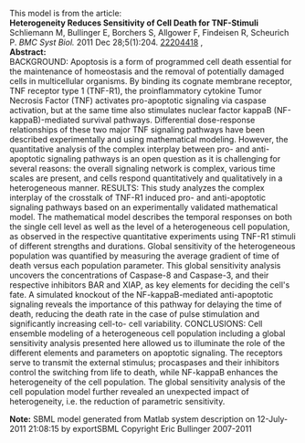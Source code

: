 

This model is from the article:  
**Heterogeneity Reduces Sensitivity of Cell Death for TNF-Stimuli**   
Schliemann M, Bullinger E, Borchers S, Allgower F, Findeisen R, Scheurich P.
_BMC Syst Biol._ 2011 Dec 28;5(1):204.
[22204418](http://www.ncbi.nlm.nih.gov/pubmed/22204418) ,  
**Abstract:**   
BACKGROUND: Apoptosis is a form of programmed cell death essential for the
maintenance of homeostasis and the removal of potentially damaged cells in
multicellular organisms. By binding its cognate membrane receptor, TNF
receptor type 1 (TNF-R1), the proinflammatory cytokine Tumor Necrosis Factor
(TNF) activates pro-apoptotic signaling via caspase activation, but at the
same time also stimulates nuclear factor kappaB (NF-kappaB)-mediated survival
pathways. Differential dose-response relationships of these two major TNF
signaling pathways have been described experimentally and using mathematical
modeling. However, the quantitative analysis of the complex interplay between
pro- and anti-apoptotic signaling pathways is an open question as it is
challenging for several reasons: the overall signaling network is complex,
various time scales are present, and cells respond quantitatively and
qualitatively in a heterogeneous manner. RESULTS: This study analyzes the
complex interplay of the crosstalk of TNF-R1 induced pro- and anti-apoptotic
signaling pathways based on an experimentally validated mathematical model.
The mathematical model describes the temporal responses on both the single
cell level as well as the level of a heterogeneous cell population, as
observed in the respective quantitative experiments using TNF-R1 stimuli of
different strengths and durations. Global sensitivity of the heterogeneous
population was quantified by measuring the average gradient of time of death
versus each population parameter. This global sensitivity analysis uncovers
the concentrations of Caspase-8 and Caspase-3, and their respective inhibitors
BAR and XIAP, as key elements for deciding the cell's fate. A simulated
knockout of the NF-kappaB-mediated anti-apoptotic signaling reveals the
importance of this pathway for delaying the time of death, reducing the death
rate in the case of pulse stimulation and significantly increasing cell-to-
cell variability. CONCLUSIONS: Cell ensemble modeling of a heterogeneous cell
population including a global sensitivity analysis presented here allowed us
to illuminate the role of the different elements and parameters on apoptotic
signaling. The receptors serve to transmit the external stimulus; procaspases
and their inhibitors control the switching from life to death, while NF-kappaB
enhances the heterogeneity of the cell population. The global sensitivity
analysis of the cell population model further revealed an unexpected impact of
heterogeneity, i.e. the reduction of parametric sensitivity.

**Note:** SBML model generated from Matlab system description on 12-July-2011 21:08:15 by exportSBML Copyright Eric Bullinger 2007-2011 

